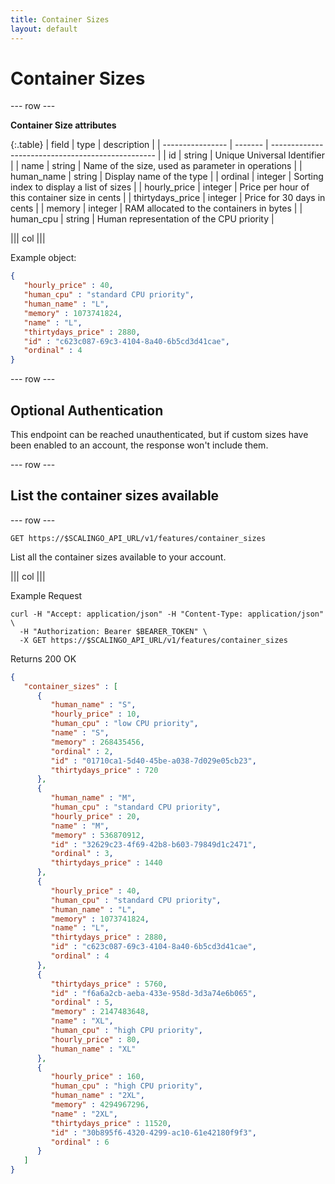 ```yaml
---
title: Container Sizes
layout: default
---
```


# Container Sizes

--- row ---

**Container Size attributes**

{:.table}
| field            | type    | description                                       |
| ---------------- | ------- | ------------------------------------------------- |
| id               | string  | Unique Universal Identifier                       |
| name             | string  | Name of the size, used as parameter in operations |
| human_name       | string  | Display name of the type                          |
| ordinal          | integer | Sorting index to display a list of sizes          |
| hourly_price     | integer | Price per hour of this container size in cents    |
| thirtydays_price | integer | Price for 30 days in cents                        |
| memory           | integer | RAM allocated to the containers in bytes          |
| human_cpu        | string  | Human representation of the CPU priority          |

||| col |||

Example object:

```json
{
   "hourly_price" : 40,
   "human_cpu" : "standard CPU priority",
   "human_name" : "L",
   "memory" : 1073741824,
   "name" : "L",
   "thirtydays_price" : 2880,
   "id" : "c623c087-69c3-4104-8a40-6b5cd3d41cae",
   "ordinal" : 4
}
```

--- row ---

## Optional Authentication

This endpoint can be reached unauthenticated, but if custom sizes have been enabled
to an account, the response won't include them.

--- row ---

## List the container sizes available

--- row ---

`GET https://$SCALINGO_API_URL/v1/features/container_sizes`

List all the container sizes available to your account.

||| col |||

Example Request

```shell
curl -H "Accept: application/json" -H "Content-Type: application/json" \
  -H "Authorization: Bearer $BEARER_TOKEN" \
  -X GET https://$SCALINGO_API_URL/v1/features/container_sizes
```

Returns 200 OK

```json
{
   "container_sizes" : [
      {
         "human_name" : "S",
         "hourly_price" : 10,
         "human_cpu" : "low CPU priority",
         "name" : "S",
         "memory" : 268435456,
         "ordinal" : 2,
         "id" : "01710ca1-5d40-45be-a038-7d029e05cb23",
         "thirtydays_price" : 720
      },
      {
         "human_name" : "M",
         "human_cpu" : "standard CPU priority",
         "hourly_price" : 20,
         "name" : "M",
         "memory" : 536870912,
         "id" : "32629c23-4f69-42b8-b603-79849d1c2471",
         "ordinal" : 3,
         "thirtydays_price" : 1440
      },
      {
         "hourly_price" : 40,
         "human_cpu" : "standard CPU priority",
         "human_name" : "L",
         "memory" : 1073741824,
         "name" : "L",
         "thirtydays_price" : 2880,
         "id" : "c623c087-69c3-4104-8a40-6b5cd3d41cae",
         "ordinal" : 4
      },
      {
         "thirtydays_price" : 5760,
         "id" : "f6a6a2cb-aeba-433e-958d-3d3a74e6b065",
         "ordinal" : 5,
         "memory" : 2147483648,
         "name" : "XL",
         "human_cpu" : "high CPU priority",
         "hourly_price" : 80,
         "human_name" : "XL"
      },
      {
         "hourly_price" : 160,
         "human_cpu" : "high CPU priority",
         "human_name" : "2XL",
         "memory" : 4294967296,
         "name" : "2XL",
         "thirtydays_price" : 11520,
         "id" : "30b895f6-4320-4299-ac10-61e42180f9f3",
         "ordinal" : 6
      }
   ]
}
```
